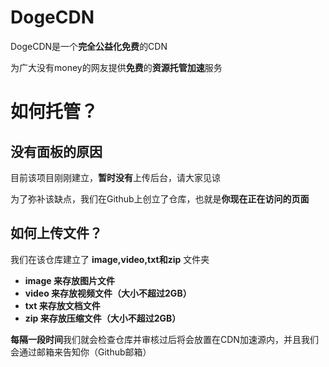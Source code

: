 # DogeCDN

DogeCDN是一个**完全公益化免费**的CDN

为广大没有money的网友提供**免费**的**资源托管加速**服务

# 如何托管？

## 没有面板的原因

目前该项目刚刚建立，**暂时没有**上传后台，请大家见谅

为了弥补该缺点，我们在Github上创立了仓库，也就是**你现在正在访问的页面**

## 如何上传文件？

我们在该仓库建立了 **image,video,txt和zip** 文件夹

- **image 来存放图片文件**
- **video 来存放视频文件（大小不超过2GB）**
- **txt 来存放文档文件**
- **zip 来存放压缩文件（大小不超过2GB）**

**每隔一段时间**我们就会检查仓库并审核过后将会放置在CDN加速源内，并且我们会通过邮箱来告知你（Github邮箱）
